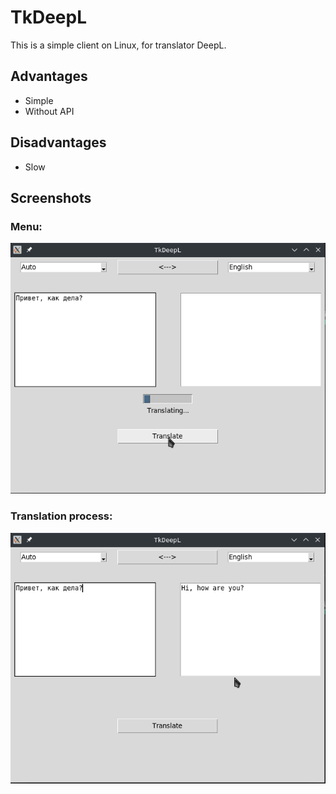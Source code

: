 # TkDeepL
This is a simple client on Linux, for translator DeepL.
## Advantages
- Simple
- Without API
## Disadvantages
- Slow
## Screenshots
### Menu:
![Menu:](/images_repo/screen1.png)
### Translation process:
![Translation process:](/images_repo/screen2.png)
